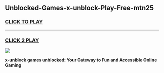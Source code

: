 
## Unblocked-Games-x-unblock-Play-Free-mtn25
<h3>
<a href="https://premium76.site?title=x-unblock&ref=23A">CLICK TO PLAY</a></h3>
<hr>

<h3>
<a href="https://premium76.site?title=x-unblock&ref=23A">CLICK 2 PLAY</a>
  
</h3>

<a href="https://premium76.site?title=x-unblock&ref=23A"><img src="https://clearcache.store/games.png"></a>


**x-unblock games unblocked: Your Gateway to Fun and Accessible Online Gaming**

